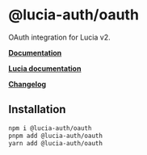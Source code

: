 # @lucia-auth/oauth

OAuth integration for Lucia v2.

**[Documentation](https://lucia-auth.com/oauth)**

**[Lucia documentation](https://lucia-auth.com)**

**[Changelog](https://github.com/pilcrowOnPaper/lucia/blob/main/packages/oauth/CHANGELOG.md)**

## Installation

```bash
npm i @lucia-auth/oauth
pnpm add @lucia-auth/oauth
yarn add @lucia-auth/oauth
```
